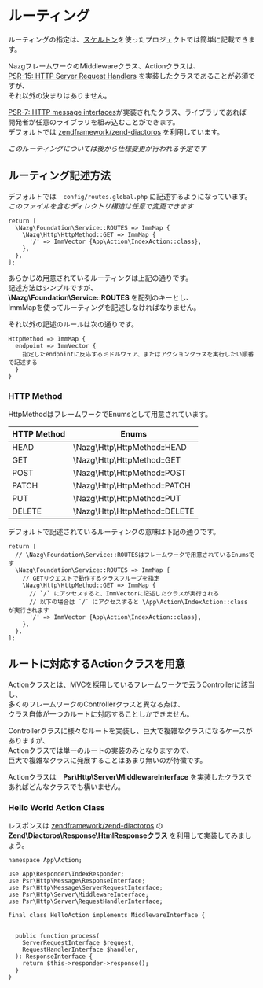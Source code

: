 # ルーティング

ルーティングの指定は、[スケルトン](https://github.com/ytake/nazg-skeleton)を使ったプロジェクトでは簡単に記載できます。  

NazgフレームワークのMiddlewareクラス、Actionクラスは、  
[PSR-15: HTTP Server Request Handlers](https://www.php-fig.org/psr/psr-15/) を実装したクラスであることが必須ですが、  
それ以外の決まりはありません。  

[PSR-7: HTTP message interfaces](https://www.php-fig.org/psr/psr-7/)が実装されたクラス、ライブラリであれば  
開発者が任意のライブラリを組み込むことができます。  
デフォルトでは [zendframework/zend-diactoros](https://github.com/zendframework/zend-diactoros) を利用しています。  

*このルーティングについては後から仕様変更が行われる予定です*

## ルーティング記述方法

デフォルトでは　`config/routes.global.php` に記述するようになっています。  
*このファイルを含むディレクトリ構造は任意で変更できます*

```hack
return [
  \Nazg\Foundation\Service::ROUTES => ImmMap {
    \Nazg\Http\HttpMethod::GET => ImmMap {
      '/' => ImmVector {App\Action\IndexAction::class},
    },
  },
];

```

あらかじめ用意されているルーティングは上記の通りです。  
記述方法はシンプルですが、  
**\Nazg\Foundation\Service::ROUTES** を配列のキーとし、  
ImmMapを使ってルーティングを記述しなければなりません。  

それ以外の記述のルールは次の通りです。  

```
HttpMethod => ImmMap {
  endpoint => ImmVector {
    指定したendpointに反応するミドルウェア、またはアクションクラスを実行したい順番で記述する  
  } 
}

```

### HTTP Method
HttpMethodはフレームワークでEnumsとして用意されています。  

| HTTP Method | Enums | 
|------------------|--------------------|
| HEAD   | \Nazg\Http\HttpMethod::HEAD |
| GET   | \Nazg\Http\HttpMethod::GET |
| POST   | \Nazg\Http\HttpMethod::POST |
| PATCH   | \Nazg\Http\HttpMethod::PATCH |
| PUT   | \Nazg\Http\HttpMethod::PUT |
| DELETE   | \Nazg\Http\HttpMethod::DELETE |

デフォルトで記述されているルーティングの意味は下記の通りです。  

```hack
return [
  // \Nazg\Foundation\Service::ROUTESはフレームワークで用意されているEnumsです
  \Nazg\Foundation\Service::ROUTES => ImmMap {
    // GETリクエストで動作するクラスフループを指定
    \Nazg\Http\HttpMethod::GET => ImmMap {
      // `/` にアクセスすると、ImmVectorに記述したクラスが実行される
      // 以下の場合は `/` にアクセスすると \App\Action\IndexAction::class が実行されます
      '/' => ImmVector {App\Action\IndexAction::class},
    },
  },
];

```

## ルートに対応するActionクラスを用意

Actionクラスとは、MVCを採用しているフレームワークで云うControllerに該当し、  
多くのフレームワークのControllerクラスと異なる点は、  
クラス自体が一つのルートに対応することしかできません。  

Controllerクラスに様々なルートを実装し、巨大で複雑なクラスになるケースがありますが、  
Actionクラスでは単一のルートの実装のみとなりますので、  
巨大で複雑なクラスに発展することはあまり無いのが特徴です。  

Actionクラスは　**Psr\Http\Server\MiddlewareInterface** を実装したクラスであればどんなクラスでも構いません。  

### Hello World Action Class

レスポンスは [zendframework/zend-diactoros](https://github.com/zendframework/zend-diactoros) の  
**Zend\Diactoros\Response\HtmlResponseクラス** を利用して実装してみましょう。

```hack
namespace App\Action;

use App\Responder\IndexResponder;
use Psr\Http\Message\ResponseInterface;
use Psr\Http\Message\ServerRequestInterface;
use Psr\Http\Server\MiddlewareInterface;
use Psr\Http\Server\RequestHandlerInterface;

final class HelloAction implements MiddlewareInterface {


  public function process(
    ServerRequestInterface $request,
    RequestHandlerInterface $handler,
  ): ResponseInterface {
    return $this->responder->response();
  }
}
```
